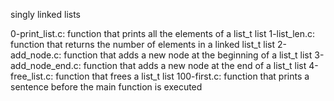 singly linked lists

0-print_list.c: function that prints all the elements of a list_t list
1-list_len.c: function that returns the number of elements in a linked list_t list
2-add_node.c: function that adds a new node at the beginning of a list_t list
3-add_node_end.c: function that adds a new node at the end of a list_t list
4-free_list.c: function that frees a list_t list
100-first.c: function that prints a sentence before the main function is executed
